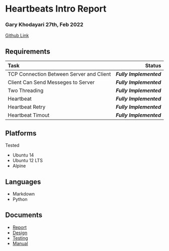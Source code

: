 # Heartbeats Intro Report
### Gary Khodayari 27th, Feb 2022

[Github Link](https://github.com/d0ntblink/heartbeats)

## Requirements

| Task | Status |
|:---------------|------------------------------------------------------:|
| TCP Connection Between Server and Client | ***Fully Implemented*** |
| Client Can Send Messeges to Server | ***Fully Implemented*** |
| Two Threading | ***Fully Implemented*** |
| Heartbeat | ***Fully Implemented*** |
| Heartbeat Retry | ***Fully Implemented*** |
| Heartbeat Timout | ***Fully Implemented*** |


## Platforms
Tested
* Ubuntu 14
* Ubuntu 12 LTS
* Alpine

## Languages
* Markdown
* Python

## Documents
* [Report](https://github.com/d0ntblink/heartbeats/tree/master/Documents/report.md)
* [Design](https://github.com/d0ntblink/heartbeats/blob/master/Documents/design.md)
* [Testing](https://github.com/d0ntblink/heartbeats/blob/master/Documents/testing.md)
* [Manual](https://github.com/d0ntblink/heartbeats/blob/master/Documents/user_manual.md)
